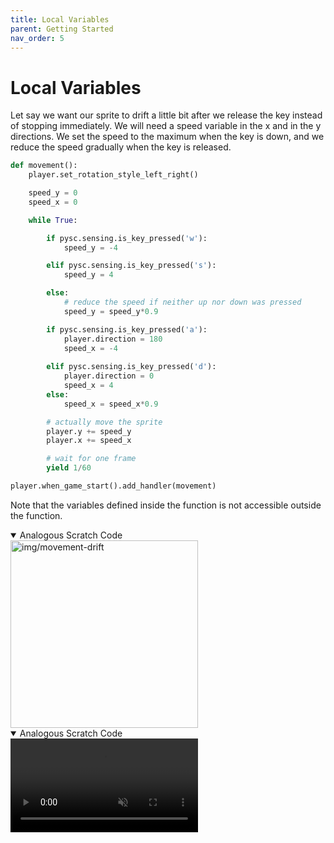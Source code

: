 ```yaml
---
title: Local Variables
parent: Getting Started
nav_order: 5
---
```

# Local Variables

Let say we want our sprite to drift a little bit after we release the key instead of stopping immediately. We will need a speed variable in the x and in the y directions. We set the speed to the maximum when the key is down, and we reduce the speed gradually when the key is released. 

```python 
def movement():
    player.set_rotation_style_left_right()

    speed_y = 0
    speed_x = 0

    while True:

        if pysc.sensing.is_key_pressed('w'):
            speed_y = -4

        elif pysc.sensing.is_key_pressed('s'):
            speed_y = 4

        else:
            # reduce the speed if neither up nor down was pressed
            speed_y = speed_y*0.9

        if pysc.sensing.is_key_pressed('a'):
            player.direction = 180
            speed_x = -4
            
        elif pysc.sensing.is_key_pressed('d'):
            player.direction = 0
            speed_x = 4
        else:
            speed_x = speed_x*0.9

        # actually move the sprite
        player.y += speed_y
        player.x += speed_x

        # wait for one frame
        yield 1/60 

player.when_game_start().add_handler(movement)

```
Note that the variables defined inside the function is not accessible outside the function. 

<details open markdown="block">
  <summary>
    Analogous Scratch Code
  </summary>
  <img src="img/movement-drift.png" alt="img/movement-drift" width="300"/>
</details>

<details open markdown="block">
  <summary>
    Analogous Scratch Code
  </summary>
  <video autoplay loop muted playsinline style="max-width: 100%;">
    <source src="img/local-variable.mp4" type="video/mp4">
    Your browser does not support the video tag.
    </video>    
</details>


